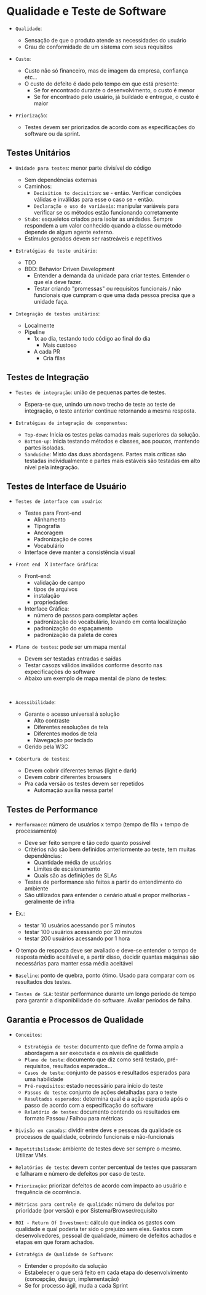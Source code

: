 # Qualidade e Teste de Software

- `Qualidade`:
  - Sensação de que o produto atende as necessidades do usuário
  - Grau de conformidade de um sistema com seus requisitos

- `Custo`:
  - Custo não só financeiro, mas de imagem da empresa, confiança etc...
  - O custo do defeito é dado pelo tempo em que está presente:
    - Se for encontrado durante o desenvolvimento, o custo é menor
    - Se for encontrado pelo usuário, já buildado e entregue, o custo é maior 

- `Priorização`:
  - Testes devem ser priorizados de acordo com as especificações do software ou da sprint.

## Testes Unitários

- `Unidade para testes`: menor parte divisível do código
  - Sem dependências externas
  - Caminhos:
    - `Decisition to decisition`: se - então. Verificar condições válidas e inválidas para esse o caso se - então.
    - `Declaração e uso de variáveis`: manipular variáveis para verificar se os métodos estão funcionando corretamente
  - `Stubs`: esqueletos criados para isolar as unidades. Sempre respondem a um valor conhecido quando a classe ou método depende de algum agente externo.
  - Estímulos gerados devem ser rastreáveis e repetitivos

- `Estratégias de teste unitário`:
  - TDD
  - BDD: Behavior Driven Development
    - Entender a demanda da unidade para criar testes. Entender o que ela deve fazer.
    - Testar criando "promessas" ou requisitos funcionais / não funcionais que cumpram o que uma dada pessoa precisa que a unidade faça.
  
- `Integração de testes unitários`:
  - Localmente
  - Pipeline
    - 1x ao dia, testando todo código ao final do dia
      - Mais custoso
    - A cada PR
      - Cria filas

## Testes de Integração

- `Testes de integração`: união de pequenas partes de testes.
  - Espera-se que, unindo um novo trecho de teste ao teste de integração, o teste anterior continue retornando a mesma resposta.

- `Estratégias de integração de componentes`:
  - `Top-down`: Inicia os testes pelas camadas mais superiores da solução.
  - `Bottom-up`: Inicia testando métodos e classes, aos poucos, mantendo partes isoladas.
  - `Sanduíche`: Misto das duas abordagens. Partes mais críticas são testadas individualmente e partes mais estáveis são testadas em alto nível pela integração.

## Testes de Interface de Usuário

- `Testes de interface com usuário`:
  - Testes para Front-end
    - Alinhamento
    - Tipografia
    - Ancoragem
    - Padronização de cores
    - Vocabulário
  - Interface deve manter a consistência visual

- `Front end ` X `Interface Gráfica`:
  - Front-end:
    - validação de campo
    - tipos de arquivos
    - instalação
    - propriedades
  - Interface Gráfica:
    - número de passos para completar ações
    - padronização do vocabulário, levando em conta localização
    - padronização do espaçamento
    - padronização da paleta de cores

- `Plano de testes`: pode ser um mapa mental
  - Devem ser testadas entradas e saídas
  - Testar casozs válidos inválidos conforme descrito nas expecificações do software
  - Abaixo um exemplo de mapa mental de plano de testes:

![<Mapa mental de plano de testes>](<plano-de-testes-1.png>)
![<Mapa mental de plano de testes>](<plano-de-testes-2.png>)
![<Mapa mental de plano de testes>](<plano-de-testes-3.png>)
![<Mapa mental de plano de testes>](<plano-de-testes-4.png>)
![<Mapa mental de plano de testes>](<plano-de-testes-5.png>)

- `Acessibilidade`:
  - Garante o acesso universal à solução
    - Alto contraste
    - Diferentes resoluções de tela
    - Diferentes modos de tela
    - Navegação por teclado
  - Gerido pela W3C

- `Cobertura de testes`:
  - Devem cobrir diferentes temas (light e dark)
  - Devem cobrir diferentes browsers
  - Pra cada versão os testes devem ser repetidos
    - Automação auxilia nessa parte!

## Testes de Performance

- `Performance`: número de usuários x tempo (tempo de fila + tempo de processamento)
  - Deve ser feito sempre e tão cedo quanto possível
  - Critérios não são bem definidos anteriormente ao teste, tem muitas dependências:
    - Quantidade média de usuários
    - Limites de escalonamento
    - Quais são as definições de SLAs
  - Testes de performance são feitos a partir do entendimento do ambiente
  - São utilizados para entender o cenário atual e propor melhorias - geralmente de infra

- Ex.: 
  - testar 10 usuários acessando por 5 minutos
  - testar 100 usuários acessando por 20 minutos
  - testar 200 usuários acessando por 1 hora
- O tempo de resposta deve ser avaliado e deve-se entender o tempo de resposta médio aceitável e, a partir disso, decidir quantas máquinas são necessárias para manter essa média aceitável

- `Baseline`: ponto de quebra, ponto ótimo. Usado para comparar com os resultados dos testes.
- `Testes de SLA`: testar performance durante um longo período de tempo para garantir a disponibilidade do software. Avaliar períodos de falha.

## Garantia e Processos de Qualidade

- `Conceitos`:
  - `Estratégia de teste`: documento que define de forma ampla a abordagem a ser executada e os níveis de qualidade 
  - `Plano de teste`: documento que diz como será testado, pré-requisitos, resultados esperados... 
  - `Casos de teste`: conjunto de passos e resultados esperados para uma habilidade
  - `Pré-requisitos`: estado necessário para início do teste 
  - `Passos do teste`: conjunto de ações detalhadas para o teste 
  - `Resultados esperados`: determina qual é a ação esperada após o passo de acordo com a especificação do software
  - `Relatório de testes`: documento contendo os resultados em formato Passou / Falhou para métricas

- `Divisão em camadas`: dividir entre devs e pessoas da qualidade os processos de qualidade, cobrindo funcionais e não-funcionais
- `Repetitibilidade`: ambiente de testes deve ser sempre o mesmo. Utilizar VMs.
- `Relatórios de teste`: devem conter percentual de testes que passaram e falharam e número de defeitos por caso de teste.
- `Priorização`: priorizar defeitos de acordo com impacto ao usuário e frequência de ocorrência.
- `Métricas para controle de qualidade`: número de defeitos por prioridade (por versão) e por Sistema/Browser/requisito
- `ROI - Return Of Investment`: cálculo que indica os gastos com qualidade e qual poderia ter sido o prejuízo sem eles. Gastos com desenvolvedores, pessoal de qualidade, número de defeitos achados e etapas em que foram achados.
  
- `Estratégia de Qualidade de Software`: 
  - Entender o propósito da solução
  - Estabelecer o que será feito em cada etapa do desenvolvimento (concepção, design, implementação)
  - Se for processo ágil, muda a cada Sprint
